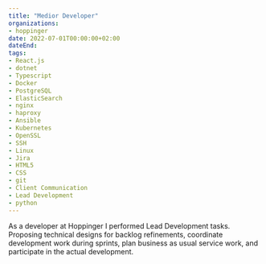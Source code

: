 ```yaml
---
title: "Medior Developer"
organizations:
- hoppinger
date: 2022-07-01T00:00:00+02:00
dateEnd:
tags:
- React.js
- dotnet
- Typescript
- Docker
- PostgreSQL
- ElasticSearch
- nginx
- haproxy
- Ansible
- Kubernetes
- OpenSSL
- SSH
- Linux
- Jira
- HTML5
- CSS
- git
- Client Communication
- Lead Development
- python
---
```


As a developer at Hoppinger I performed Lead Development tasks. Proposing technical designs for backlog refinements, coordinate development work during sprints, plan business as usual service work, and participate in the actual development.
